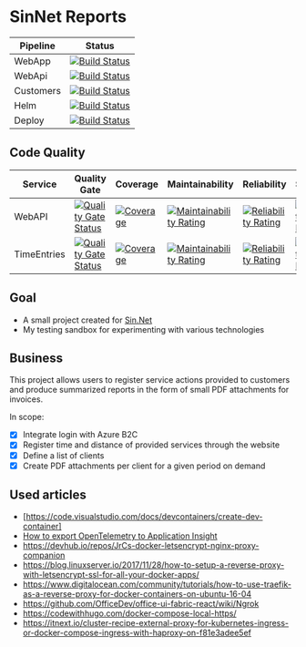 # SinNet Reports

| Pipeline | Status |
|----------|--------|
| WebApp | [![Build Status](https://github.com/onlexnet/sin-net-reports/actions/workflows/static-webapp.yml/badge.svg)](https://github.com/onlexnet/sin-net-reports/actions/workflows/static-webapp.yml?query=branch:main) |
| WebApi | [![Build Status](https://dev.azure.com/onlex/sinnet/_apis/build/status/onlex-sinnet-webapi?branchName=master)](https://dev.azure.com/onlex/sinnet/_build/latest?definitionId=4&branchName=master) |
| Customers | [![Build Status](https://dev.azure.com/onlex/sinnet/_apis/build/status/onlex-sinnet-customers?branchName=master)](https://dev.azure.com/onlex/sinnet/_build/latest?definitionId=11&branchName=master) |
| Helm | [![Build Status](https://dev.azure.com/onlex/sinnet/_apis/build/status/onlex-sinnet-helm?branchName=master)](https://dev.azure.com/onlex/sinnet/_build/latest?definitionId=12&branchName=master) |
| Deploy| [![Build Status](https://dev.azure.com/onlex/sinnet/_apis/build/status/onlex-sinnet-deploy?branchName=master)](https://dev.azure.com/onlex/sinnet/_build/latest?definitionId=15&branchName=master) |

## Code Quality

| Service | Quality Gate | Coverage | Maintainability | Reliability | Security |
|---------|--------------|----------|-----------------|-------------|----------|
| WebAPI | [![Quality Gate Status](https://sonarcloud.io/api/project_badges/measure?project=sin-net-reports-webapi&metric=alert_status)](https://sonarcloud.io/summary/new_code?id=sin-net-reports-webapi) | [![Coverage](https://sonarcloud.io/api/project_badges/measure?project=sin-net-reports-webapi&metric=coverage)](https://sonarcloud.io/summary/new_code?id=sin-net-reports-webapi) | [![Maintainability Rating](https://sonarcloud.io/api/project_badges/measure?project=sin-net-reports-webapi&metric=sqale_rating)](https://sonarcloud.io/summary/new_code?id=sin-net-reports-webapi) | [![Reliability Rating](https://sonarcloud.io/api/project_badges/measure?project=sin-net-reports-webapi&metric=reliability_rating)](https://sonarcloud.io/summary/new_code?id=sin-net-reports-webapi) | [![Security Rating](https://sonarcloud.io/api/project_badges/measure?project=sin-net-reports-webapi&metric=security_rating)](https://sonarcloud.io/summary/new_code?id=sin-net-reports-webapi) |
| TimeEntries | [![Quality Gate Status](https://sonarcloud.io/api/project_badges/measure?project=sin-net-reports-timeentries&metric=alert_status)](https://sonarcloud.io/summary/new_code?id=sin-net-reports-timeentries) | [![Coverage](https://sonarcloud.io/api/project_badges/measure?project=sin-net-reports-timeentries&metric=coverage)](https://sonarcloud.io/summary/new_code?id=sin-net-reports-timeentries) | [![Maintainability Rating](https://sonarcloud.io/api/project_badges/measure?project=sin-net-reports-timeentries&metric=sqale_rating)](https://sonarcloud.io/summary/new_code?id=sin-net-reports-timeentries) | [![Reliability Rating](https://sonarcloud.io/api/project_badges/measure?project=sin-net-reports-timeentries&metric=reliability_rating)](https://sonarcloud.io/summary/new_code?id=sin-net-reports-timeentries) | [![Security Rating](https://sonarcloud.io/api/project_badges/measure?project=sin-net-reports-timeentries&metric=security_rating)](https://sonarcloud.io/summary/new_code?id=sin-net-reports-timeentries) |


## Goal
- A small project created for [Sin.Net](http://www.sin.net.pl/)
- My testing sandbox for experimenting with various technologies

## Business
This project allows users to register service actions provided to customers and produce summarized reports in the form of small PDF attachments for invoices.

In scope:
- [x] Integrate login with Azure B2C
- [x] Register time and distance of provided services through the website
- [x] Define a list of clients
- [x] Create PDF attachments per client for a given period on demand

## Used articles
- [https://code.visualstudio.com/docs/devcontainers/create-dev-container]
- [How to export OpenTelemetry to Application Insight](https://docs.dapr.io/operations/monitoring/tracing/open-telemetry-collector-appinsights/)
- https://devhub.io/repos/JrCs-docker-letsencrypt-nginx-proxy-companion
- https://blog.linuxserver.io/2017/11/28/how-to-setup-a-reverse-proxy-with-letsencrypt-ssl-for-all-your-docker-apps/
- https://www.digitalocean.com/community/tutorials/how-to-use-traefik-as-a-reverse-proxy-for-docker-containers-on-ubuntu-16-04
- https://github.com/OfficeDev/office-ui-fabric-react/wiki/Ngrok
- https://codewithhugo.com/docker-compose-local-https/
- https://itnext.io/cluster-recipe-external-proxy-for-kubernetes-ingress-or-docker-compose-ingress-with-haproxy-on-f81e3adee5ef

